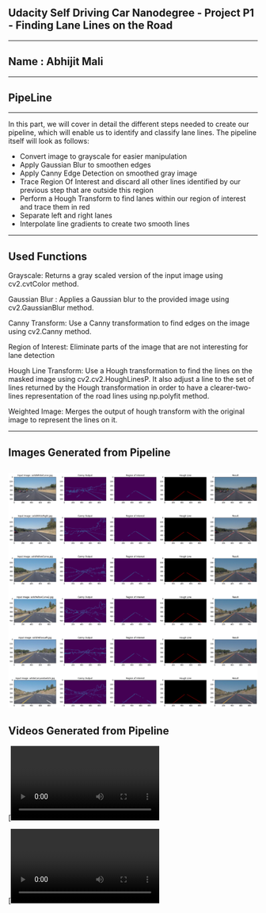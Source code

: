## Udacity Self Driving Car Nanodegree - Project P1 - Finding Lane Lines on the Road
---------------------------------------------------------------------------------------
## Name : Abhijit Mali
----------------------
## PipeLine 
---------------------------------------------------------------------------------------------------------------------------
In this part, we will cover in detail the different steps needed to create our pipeline, which will enable us to identify and classify lane lines. The pipeline itself will look as follows:

* Convert image to grayscale for easier manipulation
* Apply Gaussian Blur to smoothen edges
* Apply Canny Edge Detection on smoothed gray image
* Trace Region Of Interest and discard all other lines identified by our previous step that are outside this region
* Perform a Hough Transform to find lanes within our region of interest and trace them in red
* Separate left and right lanes
* Interpolate line gradients to create two smooth lines
---------------------------------------------------------------------------------------------------------------------------
## Used Functions

Grayscale: Returns a gray scaled version of the input image using cv2.cvtColor method.

Gaussian Blur : Applies a Gaussian blur to the provided image using cv2.GaussianBlur method.

Canny Transform: Use a Canny transformation to find edges on the image using cv2.Canny method.

Region of Interest: Eliminate parts of the image that are not interesting for lane detection

Hough Line Transform: Use a Hough transformation to find the lines on the masked image using cv2.cv2.HoughLinesP. It also adjust a line to the set of lines returned by the Hough transformation in order to have a clearer-two-lines representation of the road lines using np.polyfit method.

Weighted Image: Merges the output of hough transform with the original image to represent the lines on it.

---------------------------------------------------------------------------------------------------------------------------
## Images Generated from Pipeline

![f](https://github.com/csharpshooter/UDA-SDCND/blob/master/CarND-LaneLines-P1/test_images/output/test_combined.png)
---------------------------------------------------------------------------------------------------------------------------
## Videos Generated from Pipeline

[![Solid White Right Generated Video](https://github.com/csharpshooter/UDA-SDCND/blob/master/CarND-LaneLines-P1/test_videos_output/solidWhiteRight.mp4)

[![Solid Yellow Left Generated Video](https://github.com/csharpshooter/UDA-SDCND/blob/master/CarND-LaneLines-P1/test_videos_output/solidYellowLeft.mp4)
